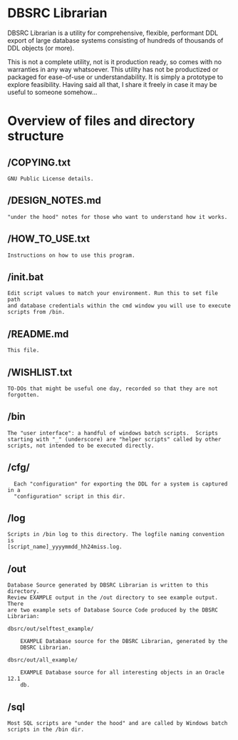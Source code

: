 # DBSRC Librarian

DBSRC Librarian is a utility for comprehensive, flexible, performant DDL
export of large database systems consisting of hundreds of thousands of
DDL objects (or more).

This is not a complete utility, not is it production ready, so comes with
no warranties in any way whatsoever. This utility has not be productized or
packaged for ease-of-use or understandability. It is simply a prototype to
explore feasibility. Having said all that, I share it freely in case it
may be useful to someone somehow...

# Overview of files and directory structure

## /COPYING.txt

	GNU Public License details.

## /DESIGN_NOTES.md

	"under the hood" notes for those who want to understand how it works.

## /HOW_TO_USE.txt

	Instructions on how to use this program.	

## /init.bat
	
	Edit script values to match your environment. Run this to set file path
	and database credentials within the cmd window you will use to execute
	scripts from /bin.

## /README.md

	This file.

## /WISHLIST.txt
	
	TO-DOs that might be useful one day, recorded so that they are not
	forgotten.

## /bin

	The "user interface": a handful of windows batch scripts.  Scripts
	starting with "_" (underscore) are "helper scripts" called by other
	scripts, not intended to be executed directly.

## /cfg/

	  Each "configuration" for exporting the DDL for a system is captured in a
	  "configuration" script in this dir.

## /log

	Scripts in /bin log to this directory. The logfile naming convention is
	[script_name]_yyyymmdd_hh24miss.log.

## /out 

	Database Source generated by DBSRC Librarian is written to this directory.
	Review EXAMPLE output in the /out directory to see example output.  There
	are two example sets of Database Source Code produced by the DBSRC
	Librarian:

	dbsrc/out/selftest_example/

		EXAMPLE Database source for the DBSRC Librarian, generated by the
		DBSRC Librarian.

	dbsrc/out/all_example/

		EXAMPLE Database source for all interesting objects in an Oracle 12.1
		db.

## /sql

	Most SQL scripts are "under the hood" and are called by Windows batch
	scripts in the /bin dir.

